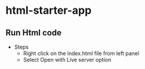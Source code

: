 # html-starter-app

## Run Html code

- Steps
  - Right click on the index.html file from left panel
  - Select Open with Live server option
